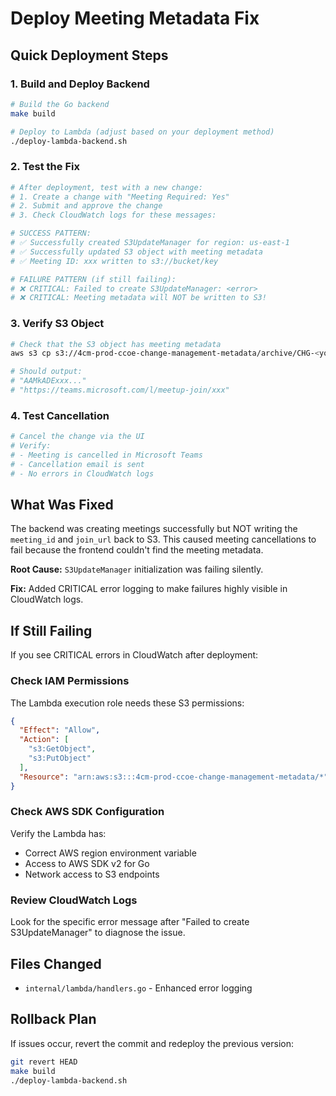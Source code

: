 # Deploy Meeting Metadata Fix

## Quick Deployment Steps

### 1. Build and Deploy Backend

```bash
# Build the Go backend
make build

# Deploy to Lambda (adjust based on your deployment method)
./deploy-lambda-backend.sh
```

### 2. Test the Fix

```bash
# After deployment, test with a new change:
# 1. Create a change with "Meeting Required: Yes"
# 2. Submit and approve the change
# 3. Check CloudWatch logs for these messages:

# SUCCESS PATTERN:
# ✅ Successfully created S3UpdateManager for region: us-east-1
# ✅ Successfully updated S3 object with meeting metadata
# ✅ Meeting ID: xxx written to s3://bucket/key

# FAILURE PATTERN (if still failing):
# ❌ CRITICAL: Failed to create S3UpdateManager: <error>
# ❌ CRITICAL: Meeting metadata will NOT be written to S3!
```

### 3. Verify S3 Object

```bash
# Check that the S3 object has meeting metadata
aws s3 cp s3://4cm-prod-ccoe-change-management-metadata/archive/CHG-<your-change-id>.json - | jq '.meeting_id, .join_url'

# Should output:
# "AAMkADExxx..."
# "https://teams.microsoft.com/l/meetup-join/xxx"
```

### 4. Test Cancellation

```bash
# Cancel the change via the UI
# Verify:
# - Meeting is cancelled in Microsoft Teams
# - Cancellation email is sent
# - No errors in CloudWatch logs
```

## What Was Fixed

The backend was creating meetings successfully but NOT writing the `meeting_id` and `join_url` back to S3. This caused meeting cancellations to fail because the frontend couldn't find the meeting metadata.

**Root Cause:** `S3UpdateManager` initialization was failing silently.

**Fix:** Added CRITICAL error logging to make failures highly visible in CloudWatch logs.

## If Still Failing

If you see CRITICAL errors in CloudWatch after deployment:

### Check IAM Permissions

The Lambda execution role needs these S3 permissions:

```json
{
  "Effect": "Allow",
  "Action": [
    "s3:GetObject",
    "s3:PutObject"
  ],
  "Resource": "arn:aws:s3:::4cm-prod-ccoe-change-management-metadata/*"
}
```

### Check AWS SDK Configuration

Verify the Lambda has:
- Correct AWS region environment variable
- Access to AWS SDK v2 for Go
- Network access to S3 endpoints

### Review CloudWatch Logs

Look for the specific error message after "Failed to create S3UpdateManager" to diagnose the issue.

## Files Changed

- `internal/lambda/handlers.go` - Enhanced error logging

## Rollback Plan

If issues occur, revert the commit and redeploy the previous version:

```bash
git revert HEAD
make build
./deploy-lambda-backend.sh
```


